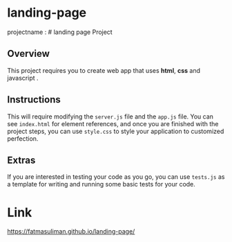 # landing-page
 projectname : # landing page Project

## Overview
This project requires you to create  web app that uses **html**, **css** and javascript . 


## Instructions
This will require modifying the `server.js` file and the `app.js` file. You can see `index.html` for element references, and once you are finished with the project steps, 
you can use `style.css` to style your application to customized perfection.

## Extras
If you are interested in testing your code as you go, you can use `tests.js` as a template for writing and running some basic tests for your code.

# Link

https://fatmasuliman.github.io/landing-page/
